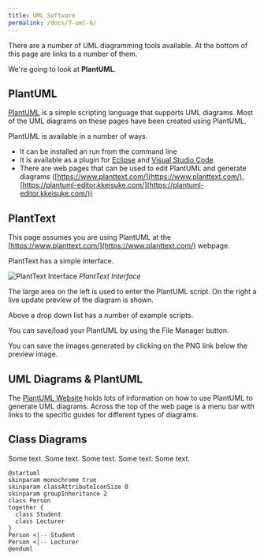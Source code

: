 ```yaml
---
title: UML Software
permalink: /docs/7-uml-6/
---
```


There are a number of UML diagramming tools available. At the bottom of this page are links to a number of them.  

We're going to look at **PlantUML**. 

## PlantUML

[PlantUML](https://plantuml.com/) is a simple scripting language that supports UML diagrams. Most of the UML diagrams on these pages have been created using PlantUML. 

PlantUML is available in a number of ways. 

* It can be installed an run from the command line
* It is available as a plugin for [Eclipse](https://plantuml.com/eclipse) and [Visual Studio Code](https://marketplace.visualstudio.com/items?itemName=jebbs.plantuml). 
* There are web pages that can be used to edit PlantUML and generate diagrams ([https://www.planttext.com/](https://www.planttext.com/), [https://plantuml-editor.kkeisuke.com/](https://plantuml-editor.kkeisuke.com/)) 

## PlantText
This page assumes you are using PlantUML at the [https://www.planttext.com/](https://www.planttext.com/) webpage.

PlantText has a simple interface.  

![PlantText Interface](https://ysjprog02.netlify.app/assets/img/topics/7uml/planttext.png)
*PlantText Interface* 

The large area on the left is used to enter the PlantUML script. On the right a live update preview of the diagram is shown. 

Above a drop down list has a number of example scripts.

You can save/load your PlantUML by using the File Manager button.

You can save the images generated by clicking on the PNG link below the preview image.

## UML Diagrams & PlantUML

The [PlantUML Website](https://plantuml.com/) holds lots of information on how to use PlantUML to generate UML diagrams. Across the top of the web page is a menu bar with links to the specific guides for different types of diagrams.

## Class Diagrams




<div class="row">
  <div class="col-md-6" markdown="1">
  Some text.  
  Some text.  
  Some text.  
  Some text.  
  Some text.    
  </div>
  <div class="col-md-6" markdown="1">  

  ```PlantUML
  @startuml
  skinparam monochrome true
  skinparam classAttributeIconSize 0
  skinparam groupInheritance 2
  class Person
  together {
    class Student
    class Lecturer
  }
  Person <|-- Student
  Person <|-- Lecturer
  @enduml
  ```

  </div>
</div>

